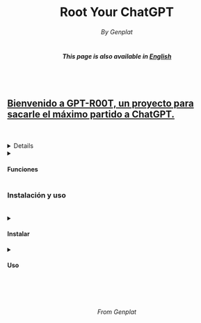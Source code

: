 <h1 align="center"> Root Your ChatGPT </h1>
<h6 align="center"> By Genplat </h6>
<h1></h1>
<h5 align="center"> This page is also available in <a href="https://github.com/Genplat/gpt-root/blob/main/readme-en.md">English</h4>
<br><br>
<h2>Bienvenido a GPT-R00T, un proyecto para sacarle el máximo partido a ChatGPT.</h2>
<br>
<br>
<details>
<summary><h4>¿Que es GPT-ROOT?</h4></summary>
<p>GPT-R00T, también conocido como GPT4-R00T es una input para ChatGPT la cual otorga al usuario funciones únicas como una shell linux, powershell o incluso un modo SIN CENSURA. GPT-R00T también cuenta con un menú interactivo, el mismo fue creado por Genplat, líder de la organización <a href="https://elite6-27.cf">Elite 6-27</a>, el creador no se hace responsable de los daños causados</p>
</details>
<details>
<summary><h4>Funciones</h4></summary>
<p>Actualmente GPT-R00T cuenta con varias funciones innovadoras</p>
<ul>
  <li>Interfaz Moderna</li>
  <li>Jailbreack</li>
  <li>Terminal Linux</li>
  <li>Terminal PowerShell</li>
  <li>[Avanzado sistema de plugins](https://github.com/Genplat/gpt-root-plugins)</li>
</ul>
</details>

<h3>Instalación y uso</h3>
<br>
<details>
<summary><h4>Instalar</h4></summary>
<p>Aprende a instalar GPT-R00T</p>
<ul>
  <li>Copia la <a href="https://github.com/Genplat/gpt-root/blob/main/input.txt">input de instalación</a></li>
  <li>Entra en <a href="https://chat.openai.com">chat.openai.com</a></li>
  <li>En un chat nuevo, pega la <a href="https://github.com/Genplat/gpt-root/blob/main/input.txt">input de instalación</a></li>
  <li>Dale a enviar y... ¡Listo!</li>
</ul>
<br>
<b>Recuerda: Para poder utilizar plugins [haz click aquí](https://github.com/Genplat/gpt-root-plugins)</b>
</details>
<details>
<summary><h4>Uso</h4></summary>
<p>En el menú principal, envia como un mensaje el número de la opción que quieres. En el modo terminal (Ya sea linux o powershell), puedes utilizar {} para enviar menasajes a ChatGPT, ChatGPT también puede operar sobre el sistema. Recuerda que para volver al menú principal tan solo tienes que enviar `gptmainmenu`.</p>
</details>
<br>
<br>
<br>
<h6 align="center"> From Genplat </h6>
